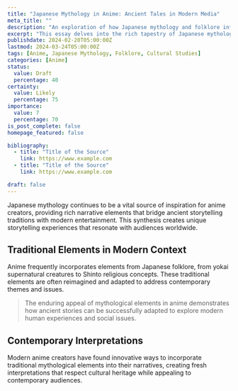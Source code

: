 ```yaml
---
title: "Japanese Mythology in Anime: Ancient Tales in Modern Media"
meta_title: ""
description: "An exploration of how Japanese mythology and folklore influence modern anime narratives"
excerpt: "This essay delves into the rich tapestry of Japanese mythology and its profound influence on anime storytelling. From yokai to Shinto deities, we examine how traditional folklore elements are reimagined in contemporary anime series and films."
publishdate: 2024-02-20T05:00:00Z
lastmod: 2024-03-24T05:00:00Z
tags: [Anime, Japanese Mythology, Folklore, Cultural Studies]
categories: [Anime]
status:
  value: Draft
  percentage: 40
certainty:
  value: Likely
  percentage: 75
importance:
  value: 7
  percentage: 70
is_post_complete: false
homepage_featured: false

bibliography:
  - title: "Title of the Source"
    link: https://www.example.com
  - title: "Title of the Source"
    link: https://www.example.com

draft: false
---
```


Japanese mythology continues to be a vital source of inspiration for anime creators, providing rich narrative elements that bridge ancient storytelling traditions with modern entertainment. This synthesis creates unique storytelling experiences that resonate with audiences worldwide.

## Traditional Elements in Modern Context

Anime frequently incorporates elements from Japanese folklore, from yokai supernatural creatures to Shinto religious concepts. These traditional elements are often reimagined and adapted to address contemporary themes and issues.

> The enduring appeal of mythological elements in anime demonstrates how ancient stories can be successfully adapted to explore modern human experiences and social issues.

## Contemporary Interpretations

Modern anime creators have found innovative ways to incorporate traditional mythological elements into their narratives, creating fresh interpretations that respect cultural heritage while appealing to contemporary audiences.

<!-- <p>In print, Tufte has used the proprietary Monotype Bembo
    <label for="sn-proprietary-monotype-bembo"
      class="margin-toggle sidenote-number"></label>
      <input type="checkbox" id="sn-proprietary-monotype-bembo"
      class="margin-toggle" />
      <span class="sidenote">See Tufte’s comment in the 
        <a
        href="http://www.edwardtufte.com/bboard/q-and-a-fetch-msg?msg_id=0000Vt">Tufte book fonts</a> 
        thread.
      </span>
    font. A similar effect is achieved in digital formats with the now open-source 
    <a
      href="https://github.com/edwardtufte/et-book">ETBook</a>, which Tufte CSS supplies with a
    <code>@font-face</code> reference to a .ttf file. In case ETBook somehow doesn’t work, Tufte CSS shifts
    gracefully to other serif fonts like Palatino and Georgia.
</p>


## Contemporary Interpretations

Modern anime creators have found innovative ways to incorporate traditional mythological elements into their narratives, creating fresh interpretations that respect cultural heritage while appealing to contemporary audiences.

<p>In print, Tufte has used the proprietary Monotype Bembo
    <label for="sn-proprietary-monotype-bembo-2"
      class="margin-toggle sidenote-number"></label>
      <input type="checkbox" id="sn-proprietary-monotype-bembo-2"
      class="margin-toggle" />
      <span class="sidenote">See Tufte’s comment in the 
        <a
        href="http://www.edwardtufte.com/bboard/q-and-a-fetch-msg?msg_id=0000Vt">Tufte book fonts</a> 
        thread.
      </span>
    font. A similar effect is achieved in digital formats with the now open-source 
    <a
      href="https://github.com/edwardtufte/et-book">ETBook</a>, which Tufte CSS supplies with a
    <code>@font-face</code> reference to a .ttf file. In case ETBook somehow doesn’t work, Tufte CSS shifts
    gracefully to other serif fonts like Palatino and Georgia.
</p>
<p>In print, Tufte has used the proprietary Monotype Bembo
    <label for="sn-proprietary-monotype-bembo-3"
      class="margin-toggle sidenote-number"></label>
      <input type="checkbox" id="sn-proprietary-monotype-bembo-3"
      class="margin-toggle" />
      <span class="sidenote">See Tufte’s comment in the 
        <a
        href="http://www.edwardtufte.com/bboard/q-and-a-fetch-msg?msg_id=0000Vt">Tufte book fonts</a> 
        thread.
      </span>
    font. A similar effect is achieved in digital formats with the now open-source 
    <a
      href="https://github.com/edwardtufte/et-book">ETBook</a>, which Tufte CSS supplies with a
    <code>@font-face</code> reference to a .ttf file.
    <label for="sn-proprietary-monotype-bembo-5"
      class="margin-toggle sidenote-number"></label>
      <input type="checkbox" id="sn-proprietary-monotype-bembo-5"
      class="margin-toggle" />
      <span class="sidenote">See Tufte’s comment in the 
        <a
        href="http://www.edwardtufte.com/bboard/q-and-a-fetch-msg?msg_id=0000Vt">Tufte book fonts</a> 
        thread.
      </span>
     In case ETBook somehow doesn’t work, Tufte CSS shifts
    gracefully to other serif fonts like Palatino and Georgia.
</p>

<p>In print, Tufte has used the proprietary Monotype Bembo
    <label for="sn-proprietary-monotype-bembo-3"
      class="margin-toggle sidenote-number"></label>
      <input type="checkbox" id="sn-proprietary-monotype-bembo-3"
      class="margin-toggle" />
      <span class="sidenote">See Tufte’s comment in the 
        <a
        href="http://www.edwardtufte.com/bboard/q-and-a-fetch-msg?msg_id=0000Vt">Tufte book fonts</a> 
        thread.
      </span>
    font. A similar effect is achieved in digital formats with the now open-source 
    <a
      href="https://github.com/edwardtufte/et-book">ETBook</a>, which Tufte CSS supplies with a
    <code>@font-face</code> reference to a .ttf file.
    <label for="sn-proprietary-monotype-bembo-22"
      class="margin-toggle sidenote-number"></label>
      <input type="checkbox" id="sn-proprietary-monotype-bembo-22"
      class="margin-toggle" />
      <span class="sidenote">See Tufte’s comment in the 
        <a
        href="http://www.edwardtufte.com/bboard/q-and-a-fetch-msg?msg_id=0000Vt">Tufte book fonts</a> 
        thread.
      </span>
     In case ETBook somehow doesn’t work, Tufte CSS shifts
    gracefully to other serif fonts like Palatino and Georgia.
</p> -->
